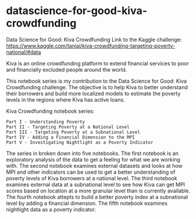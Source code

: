 # datascience-for-good-kiva-crowdfunding
Data Science for Good: Kiva Crowdfunding
Link to the Kaggle challenge: https://www.kaggle.com/taniaj/kiva-crowdfunding-targeting-poverty-national/#data

Kiva is an online crowdfunding platform to extend financial services to poor and financially excluded people around the world.

This notebook series is my contribution to the Data Science for Good: Kiva Crowdfunding challenge. The objective is to help Kiva to better understand their borrowers and build more localized models to estimate the poverty levels in the regions where Kiva has active loans.

Kiva Crowdfunding notebook series:

    Part I - Understanding Poverty
    Part II - Targeting Poverty at a National Level
    Part III - Targeting Poverty at a Subnational Level
    Part IV - Adding a Financial Dimension to the MPI
    Part V - Investigating Nightlight as a Poverty Indicator

The series in broken down into five notebooks. The first notebook is an exploratory analysis of the data to get a feeling for what we are working with. The second notebook examines external datasets and looks at how MPI and other indicators can be used to get a better understanding of poverty levels of Kiva borrowers at a national level. The third notebook examines external data at a subnational level to see how Kiva can get MPI scores based on location at a more granular level than is currently available. The fourth notebook attepts to build a better poverty index at a subnational level by adding a financial dimension. The fifth notebook examines nightlight data as a poverty indicator.
